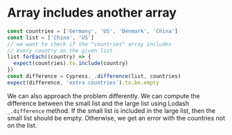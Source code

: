 # Array includes another array

<!-- fiddle Array includes another array -->

```js
const countries = ['Germany', 'US', 'Denmark', 'China']
const list = ['China', 'US']
// we want to check if the "countries" array includes
// every country on the given list
list.forEach((country) => {
  expect(countries).to.include(country)
})
const difference = Cypress._.difference(list, countries)
expect(difference, 'extra countries').to.be.empty
```

We can also approach the problem differently. We can compute the difference between the small list and the large list using Lodash `_.difference` method. If the small list is included in the large list, then the small list should be empty. Otherwise, we get an error with the countries not on the list.

<!-- fiddle-end -->
